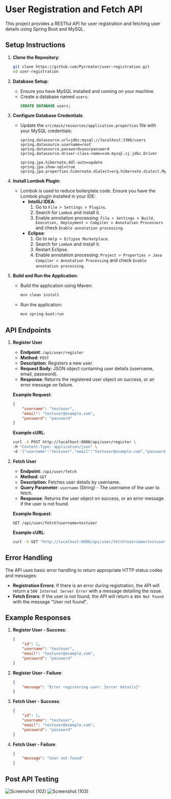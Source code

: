 # User Registration and Fetch API

This project provides a RESTful API for user registration and fetching user details using Spring Boot and MySQL.

## Setup Instructions

1. **Clone the Repository**:
    ```bash
    git clone https://github.com/Pycreater/user-registration.git
    cd user-registration
    ```

2. **Database Setup**:
    - Ensure you have MySQL installed and running on your machine.
    - Create a database named `users`:
        ```sql
        CREATE DATABASE users;
        ```

3. **Configure Database Credentials**:
    - Update the `src/main/resources/application.properties` file with your MySQL credentials:
        ```properties
        spring.datasource.url=jdbc:mysql://localhost:3306/users
        spring.datasource.username=root
        spring.datasource.password=yourpassword
        spring.datasource.driver-class-name=com.mysql.cj.jdbc.Driver

        spring.jpa.hibernate.ddl-auto=update
        spring.jpa.show-sql=true
        spring.jpa.properties.hibernate.dialect=org.hibernate.dialect.MySQL8Dialect
        ```

4. **Install Lombok Plugin**:
    - Lombok is used to reduce boilerplate code. Ensure you have the Lombok plugin installed in your IDE:
        - **IntelliJ IDEA**:
            1. Go to `File > Settings > Plugins`.
            2. Search for `Lombok` and install it.
            3. Enable annotation processing: `File > Settings > Build, Execution, Deployment > Compiler > Annotation Processors` and check `Enable annotation processing`.
        - **Eclipse**:
            1. Go to `Help > Eclipse Marketplace`.
            2. Search for `Lombok` and install it.
            3. Restart Eclipse.
            4. Enable annotation processing: `Project > Properties > Java Compiler > Annotation Processing` and check `Enable annotation processing`.

5. **Build and Run the Application**:
    - Build the application using Maven:
        ```bash
        mvn clean install
        ```
    - Run the application:
        ```bash
        mvn spring-boot:run
        ```

## API Endpoints

1. **Register User**
    - **Endpoint**: `/api/user/register`
    - **Method**: `POST`
    - **Description**: Registers a new user.
    - **Request Body**: JSON object containing user details (username, email, password).
    - **Response**: Returns the registered user object on success, or an error message on failure.

    **Example Request**:
    ```json
    {
        "username": "testuser",
        "email": "testuser@example.com",
        "password": "password"
    }
    ```

    **Example cURL**:
    ```bash
    curl -X POST http://localhost:8080/api/user/register \
    -H "Content-Type: application/json" \
    -d '{"username":"testuser","email":"testuser@example.com","password":"password"}'
    ```

2. **Fetch User**
    - **Endpoint**: `/api/user/fetch`
    - **Method**: `GET`
    - **Description**: Fetches user details by username.
    - **Query Parameter**: `username` (String) - The username of the user to fetch.
    - **Response**: Returns the user object on success, or an error message if the user is not found.

    **Example Request**:
    ```
    GET /api/user/fetch?username=testuser
    ```

    **Example cURL**:
    ```bash
    curl -X GET "http://localhost:8080/api/user/fetch?username=testuser"
    ```

## Error Handling

The API uses basic error handling to return appropriate HTTP status codes and messages:

- **Registration Errors**: If there is an error during registration, the API will return a `500 Internal Server Error` with a message detailing the issue.
- **Fetch Errors**: If the user is not found, the API will return a `404 Not Found` with the message "User not found".

## Example Responses

1. **Register User - Success**:
    ```json
    {
        "id": 1,
        "username": "testuser",
        "email": "testuser@example.com",
        "password": "password"
    }
    ```

2. **Register User - Failure**:
    ```json
    {
        "message": "Error registering user: {error details}"
    }
    ```

3. **Fetch User - Success**:
    ```json
    {
        "id": 1,
        "username": "testuser",
        "email": "testuser@example.com",
        "password": "password"
    }
    ```

4. **Fetch User - Failure**:
    ```json
    {
        "message": "User not found"
    }
    ```

## Post API Testing
![Screenshot (102)](https://github.com/Pycreater/user-registration/assets/114671066/a4757b73-7f96-4c22-a432-c56b693f0761)
![Screenshot (103)](https://github.com/Pycreater/user-registration/assets/114671066/c8c23957-c2cd-451b-9097-7f1297f9f591)

